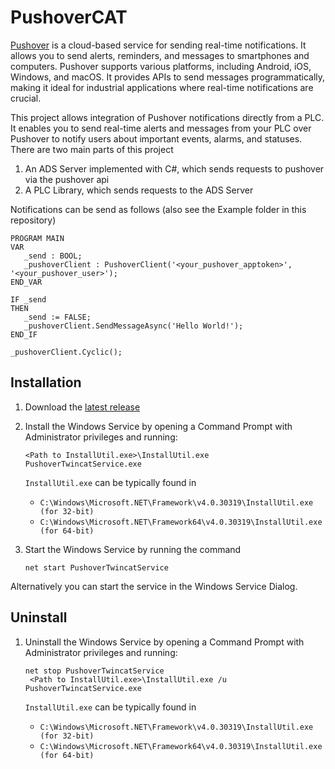 # PushoverCAT


[Pushover](https://pushover.net/) is a cloud-based service for sending real-time notifications. It allows you to send alerts, reminders, and messages to smartphones and computers. Pushover supports various platforms, including Android, iOS, Windows, and macOS. It provides APIs to send messages programmatically, making it ideal for industrial applications where real-time notifications are crucial.

This project allows integration of Pushover notifications directly from a PLC. It enables you to send real-time alerts and messages from your PLC over Pushover to notify users about important events, alarms, and statuses.
There are two main parts of this project

1. An ADS Server implemented with C#, which sends requests to pushover via the pushover api
1. A PLC Library, which sends requests to the ADS Server

Notifications can be send as follows (also see the Example folder in this repository)

```sti
PROGRAM MAIN
VAR
   _send : BOOL;
   _pushoverClient : PushoverClient('<your_pushover_apptoken>', '<your_pushover_user>');
END_VAR

IF _send
THEN
   _send := FALSE;
   _pushoverClient.SendMessageAsync('Hello World!');
END_IF

_pushoverClient.Cyclic();
```


## Installation

1. Download the [latest release](https://github.com/stefanbesler/pushover-cat/releases/latest)

1. Install the Windows Service by opening a Command Prompt with Administrator privileges and running:
   ```
   <Path to InstallUtil.exe>\InstallUtil.exe PushoverTwincatService.exe
   ```

   `InstallUtil.exe` can be typically found in
    - `C:\Windows\Microsoft.NET\Framework\v4.0.30319\InstallUtil.exe (for 32-bit)`
    - `C:\Windows\Microsoft.NET\Framework64\v4.0.30319\InstallUtil.exe (for 64-bit)`

1. Start the Windows Service by running the command
   ```
   net start PushoverTwincatService
   ```

  Alternatively you can start the service in the Windows Service Dialog.


## Uninstall

1. Uninstall the Windows Service by opening a Command Prompt with Administrator privileges and running:

   ```
   net stop PushoverTwincatService
    <Path to InstallUtil.exe>\InstallUtil.exe /u PushoverTwincatService.exe
   ```

   `InstallUtil.exe` can be typically found in
    - `C:\Windows\Microsoft.NET\Framework\v4.0.30319\InstallUtil.exe (for 32-bit)`
    - `C:\Windows\Microsoft.NET\Framework64\v4.0.30319\InstallUtil.exe (for 64-bit)`   
